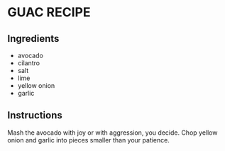 # GUAC RECIPE
## Ingredients
- avocado
- cilantro
- salt
- lime
- yellow onion
- garlic

## Instructions
Mash the avocado with joy or with aggression, you decide. Chop yellow onion and garlic into pieces smaller than your patience.
